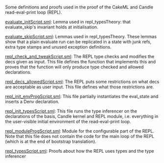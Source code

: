 Some definitions and proofs used in the proof of the CakeML
and Candle read-eval-print loop (REPL).

[evaluate_initScript.sml](evaluate_initScript.sml):
Lemma used in repl_typesTheory: that evaluate_skip's invariant
holds at initialisation.

[evaluate_skipScript.sml](evaluate_skipScript.sml):
Lemmas used in repl_typesTheory. These lemmas show that a plain
evaluate run can be replicated in a state with junk refs, extra type
stamps and unused exception definitions.

[repl_check_and_tweakScript.sml](repl_check_and_tweakScript.sml):
The REPL type checks and modifies the decs given as input. This file
defines the function that implements this and proves that the
function will only produce type checked and allowed declarations.

[repl_decs_allowedScript.sml](repl_decs_allowedScript.sml):
The REPL puts some restrictions on what decs are acceptable as user input.
This file defines what those restrictions are.

[repl_init_envProgScript.sml](repl_init_envProgScript.sml):
This file partially instantiates the eval_state and inserts a Denv declaration.

[repl_init_typesScript.sml](repl_init_typesScript.sml):
This file runs the type inferencer on the declarations of the basis,
Candle kernel and REPL module, i.e. everything in the user-visible
initial environment of the read-eval-print loop.

[repl_moduleProgScript.sml](repl_moduleProgScript.sml):
Module for the configurable part of the REPL. Note that this file
does not contain the code for the main loop of the REPL (which is at
the end of bootstrap translation).

[repl_typesScript.sml](repl_typesScript.sml):
Proofs about how the REPL uses types and the type inferencer
